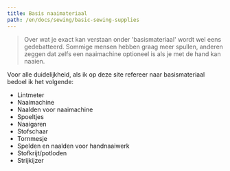 ```yaml
---
title: Basis naaimateriaal
path: /en/docs/sewing/basic-sewing-supplies
---
```


> Over wat je exact kan verstaan onder 'basismateriaal' wordt wel eens gedebatteerd. Sommige mensen hebben graag meer spullen, anderen zeggen dat zelfs een naaimachine optioneel is als je met de hand kan naaien.

Voor alle duidelijkheid, als ik op deze site refereer naar basismateriaal bedoel ik het volgende:

- Lintmeter
- Naaimachine 
 - Naalden voor naaimachine
 - Spoeltjes
- Naaigaren
- Stofschaar
- Tornmesje
- Spelden en naalden voor handnaaiwerk
- Stofkrijt/potloden
- Strijkijzer